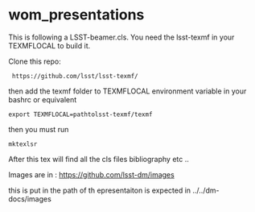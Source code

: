 # wom_presentations

This is following a LSST-beamer.cls. 
You need the lsst-texmf in your TEXMFLOCAL to build it. 

Clone this repo:

     https://github.com/lsst/lsst-texmf/


then add the texmf folder  to TEXMFLOCAL environment variable in your bashrc or equivalent

    export TEXMFLOCAL=pathtolsst-texmf/texmf


then you must run 

    mktexlsr

After this tex will find all the cls files bibliography etc ..


Images are in :
     https://github.com/lsst-dm/images

this is put in the path of th epresentaiton  is expected in 
../../dm-docs/images


